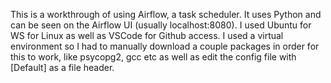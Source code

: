 This is a workthrough of using Airflow, a task scheduler. It uses Python and can be seen on the Airflow UI (usually localhost:8080).
I used Ubuntu for WS for Linux as well as VSCode for Github access. 
I used a virtual environment so I had to manually download a couple packages in order for this to work, like psycopg2, gcc etc as well as edit the config file with [Default] as a file header.
